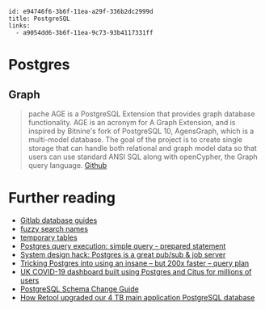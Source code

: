 ```
id: e94746f6-3b6f-11ea-a29f-336b2dc2999d
title: PostgreSQL
links:
  - a9054dd6-3b6f-11ea-9c73-93b4117331ff
```

# Postgres

## Graph

> pache AGE is a PostgreSQL Extension that provides graph database functionality. AGE is an acronym for A Graph Extension, and is inspired by Bitnine's fork of PostgreSQL 10, AgensGraph, which is a multi-model database. The goal of the project is to create single storage that can handle both relational and graph model data so that users can use standard ANSI SQL along with openCypher, the Graph query language.
[Github][8]

# Further reading

* [Gitlab database guides][1]
* [fuzzy search names][2]
* [temporary tables][3]
* [Postgres query execution: simple query - prepared statement][4]
* [System design hack: Postgres is a great pub/sub & job server][5]
* [Tricking Postgres into using an insane – but 200x faster – query plan][6]
* [UK COVID-19 dashboard built using Postgres and Citus for millions of users][7]
* [PostgreSQL Schema Change Guide][9]
* [How Retool upgraded our 4 TB main application PostgreSQL database][10]

[1]: https://docs.gitlab.com/ee/development/database/
[2]: https://info.crunchydata.com/blog/fuzzy-name-matching-in-postgresql 
[3]: https://github.com/arkhipov/temporal_tables
[4]: https://dev.to/yugabyte/postgres-query-execution-simple-query-prepared-statement-3kk0
[5]: https://webapp.io/blog/postgres-is-the-answer/
[6]: https://spacelift.io/blog/tricking-postgres-into-using-query-plan
[7]: https://techcommunity.microsoft.com/t5/azure-database-for-postgresql/uk-covid-19-dashboard-built-using-postgres-and-citus-for/ba-p/3036276
[8]: https://github.com/apache/incubator-age
[9]: https://gist.github.com/jcoleman/1e6ad1bf8de454c166da94b67537758b
[10]: https://retool.com/blog/how-we-upgraded-postgresql-database/
